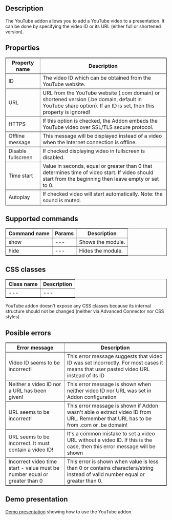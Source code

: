 ## Description
The YouTube addon allows you to add a YouTube video to a presentation. It can be done by specifying the video ID or its URL (either full or shortened version).

## Properties

<table border='1'>
    <tr>
        <th>Property name</th>
        <th>Description</th>
    </tr>
    <tr>
        <td>ID</td>
        <td>The video ID which can be obtained from the YouTube website.</td>
    </tr>
    <tr>
        <td>URL</td>
        <td>URL from the YouTube website (.com domain) or shortened version (.be domain, default in YouTube share option). If an ID is set, then this property is ignored!</td>
    </tr>
    <tr>
        <td>HTTPS</td>
        <td>If this option is checked, the Addon embeds the YouTube video over SSL/TLS secure protocol.</td>
    </tr>
    <tr>
        <td>Offline message</td>
        <td>This message will be displayed instead of a video when the Internet connection is offline.</td>
    </tr>
    <tr>
        <td>Disable fullscreen</td>
        <td>If checked displaying video in fullscreen is disabled.</td>
    </tr>
    <tr>
        <td>Time start</td>
        <td>Value in seconds, equal or greater than 0 that determines time of video start. If video should start from the beginning then leave empty or set to 0.</td>
    </tr>
    <tr>
        <td>Autoplay</td>
        <td>If checked video will start automatically. Note: the sound is muted.</td>
    </tr>
</table>


## Supported commands

<table border='1'>
    <tr>
        <th>Command name</th>
        <th>Params</th>
        <th>Description</th>
    </tr>
    <tr>
        <td>show</td>
        <td>---</td>
        <td>Shows the module.</td>
    </tr>
    <tr>
        <td>hide</td>
        <td>---</td>
        <td>Hides the module.</td>
    </tr>
</table>


## CSS classes

<table border='1'>
    <tr>
        <th>Class name</th>
        <th>Description</th>
    </tr>
    <tr>
        <td>---</td>
        <td>---</td>
    </tr>
</table>

YouTube addon doesn't expose any CSS classes because its internal structure should not be changed (neither via Advanced Connector nor CSS styles).

## Posible errors

<table border='1'>
    <tr>
        <th>Error message</th>
        <th>Description</th>
    </tr>
    <tr>
        <td>Video ID seems to be incorrect!</td>
        <td>This error message suggests that video ID was set incorrectly. For most cases it means that user pasted video URL instead of its ID</td>
    </tr>
    <tr>
        <td>Neither a video ID nor a URL has been given!</td>
        <td>This error message is shown when neither video ID nor URL was set in Addon configuration</td>
    </tr>
    <tr>
        <td>URL seems to be incorrect!</td>
        <td>This error message is shown if Addon wasn't able o extract video ID from URL. Remember that URL has to be from .com or .be domain!</td>
    </tr>
    <tr>
        <td>URL seems to be incorrect. It must contain a video ID!</td>
        <td>It's a common mistake to set a video URL without a video ID. If this is the case, then this error message will be shown</td>
    </tr>
    <tr>
        <td>Incorrect video time start - value must be number equal or greater than 0</td>
        <td>This error is shown when value is less than 0 or contains characters/string instead of valid number equal or greater than 0.</td>
    </tr>
</table>

## Demo presentation

[Demo presentation](/embed/2836044 "Demo presentation") showing how to use the YouTube addon.               